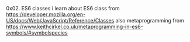 0x02. ES6 classes
i learn about ES6 class from  https://developer.mozilla.org/en-US/docs/Web/JavaScript/Reference/Classes
also metaprogramming from https://www.keithcirkel.co.uk/metaprogramming-in-es6-symbols/#symbolspecies
